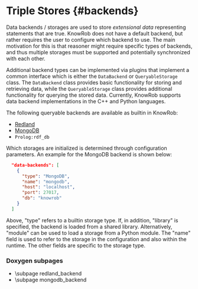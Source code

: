 Triple Stores {#backends}
============

Data backends / storages are used to store *extensional data* representing statements that are true.
KnowRob does not have a default backend, but rather requires the user to configure which backend to use.
The main motivation for this is that reasoner might require specific types of backends, and thus multiple
storages must be supported and potentially synchronized with each other.

Additional backend types can be implemented via plugins that implement a common interface which is
either the `DataBackend` or `QueryableStorage` class.
The `DataBackend` class provides basic functionality for storing and retrieving data, while the `QueryableStorage`
class provides additional functionality for querying the stored data.
Currently, KnowRob supports data backend implementations in the C++ and Python languages.

The following queryable backends are available as builtin in KnowRob:

- [Redland](redland/README.md)
- [MongoDB](mongo/README.md)
- `Prolog:rdf_db`

Which storages are initialized is determined through configuration parameters.
An example for the MongoDB backend is shown below:

```json
  "data-backends": [
    {
      "type": "MongoDB",
      "name": "mongodb",
      "host": "localhost",
      "port": 27017,
      "db": "knowrob"
    }
  ]
```

Above, "type" refers to a builtin storage type.
If, in addition, "library" is specified, the backend is loaded from a shared library.
Alternatively, "module" can be used to load a storage from a Python module.
The "name" field is used to refer to the storage in the configuration and also within the runtime.
The other fields are specific to the storage type.

### Doxygen subpages
- \subpage redland_backend
- \subpage mongodb_backend

